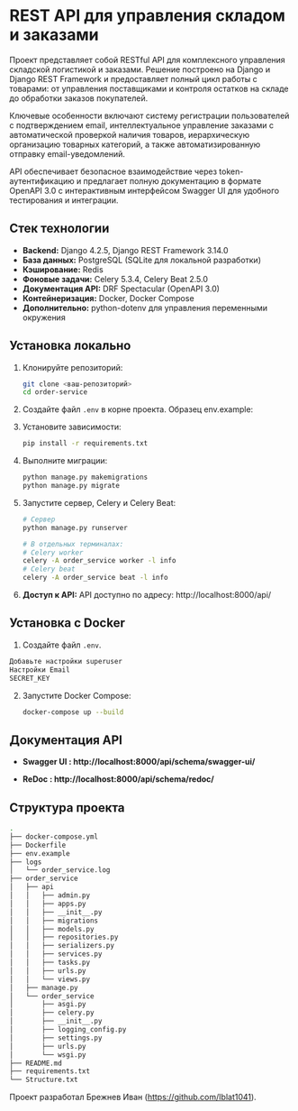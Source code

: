 # REST API для управления складом и заказами

Проект представляет собой RESTful API для комплексного управления складской логистикой и заказами. Решение построено на Django и Django REST Framework и предоставляет полный цикл работы с товарами: от управления поставщиками и контроля остатков на складе до обработки заказов покупателей.

Ключевые особенности включают систему регистрации пользователей с подтверждением email, интеллектуальное управление заказами с автоматической проверкой наличия товаров, иерархическую организацию товарных категорий, а также автоматизированную отправку email-уведомлений.

API обеспечивает безопасное взаимодействие через token-аутентификацию и предлагает полную документацию в формате OpenAPI 3.0 с интерактивным интерфейсом Swagger UI для удобного тестирования и интеграции.

## Стек технологии

*   **Backend:**   Django 4.2.5, Django REST Framework 3.14.0
*   **База данных:**   PostgreSQL (SQLite для локальной разработки)
*   **Кэширование:**   Redis
*   **Фоновые задачи:**   Celery 5.3.4, Celery Beat 2.5.0
*   **Документация API:**   DRF Spectacular (OpenAPI 3.0)
*   **Контейнеризация:**   Docker, Docker Compose
*   **Дополнительно:**   python-dotenv для управления переменными окружения

## Установка локально

1.  Клонируйте репозиторий:
    ```bash
    git clone <ваш-репозиторий>
    cd order-service
    ```

2.  Создайте файл `.env` в корне проекта. Образец env.example:

3.  Установите зависимости:
    ```bash
    pip install -r requirements.txt
    ```

4.  Выполните миграции:
    ```bash
    python manage.py makemigrations
    python manage.py migrate
    ```

5.  Запустите сервер, Celery и Celery Beat:
    ```bash
    # Сервер
    python manage.py runserver

    # В отдельных терминалах:
    # Celery worker
    celery -A order_service worker -l info
    # Celery beat
    celery -A order_service beat -l info
    ```

6.  **Доступ к API:**
    API доступно по адресу: http://localhost:8000/api/

## Установка с Docker

1.  Создайте файл `.env`.
```bash
Добавьте настройки superuser
Настройки Email
SECRET_KEY
```

2.  Запустите Docker Compose:
    ```bash
    docker-compose up --build
    ```

## Документация API
*   **Swagger UI : http://localhost:8000/api/schema/swagger-ui/**

*   **ReDoc : http://localhost:8000/api/schema/redoc/**

## Структура проекта
```bash
.
├── docker-compose.yml
├── Dockerfile
├── env.example
├── logs
│   └── order_service.log
├── order_service
│   ├── api
│   │   ├── admin.py
│   │   ├── apps.py
│   │   ├── __init__.py
│   │   ├── migrations
│   │   ├── models.py
│   │   ├── repositories.py
│   │   ├── serializers.py
│   │   ├── services.py
│   │   ├── tasks.py
│   │   ├── urls.py
│   │   └── views.py
│   ├── manage.py
│   └── order_service
│       ├── asgi.py
│       ├── celery.py
│       ├── __init__.py
│       ├── logging_config.py
│       ├── settings.py
│       ├── urls.py
│       └── wsgi.py
├── README.md
├── requirements.txt
└── Structure.txt
```
Проект разработал Брежнев Иван (https://github.com/Iblat1041).
